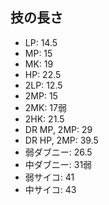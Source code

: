 ## 技の長さ

- LP: 14.5
- MP: 15
- MK: 19
- HP: 22.5
- 2LP: 12.5
- 2MP: 15
- 2MK: 17弱
- 2HK: 21.5
- DR MP, 2MP: 29
- DR HP, 2MP: 39.5
- 弱ダブニー: 26.5
- 中ダブニー: 31弱
- 弱サイコ: 41
- 中サイコ: 43
